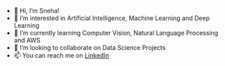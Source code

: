 - 👋 Hi, I’m Sneha!
- 👀 I’m interested in Artificial Intelligence, Machine Learning and Deep Learning
- 🌱 I’m currently learning Computer Vision, Natural Language Processing and AWS
- 💞️ I’m looking to collaborate on Data Science Projects
- 📫 You can reach me on [LinkedIn](https://www.linkedin.com/in/sneha-b-074/)



<!---
Sneha421/Sneha421 is a ✨ special ✨ repository because its `README.md` (this file) appears on your GitHub profile.
You can click the Preview link to take a look at your changes.
--->
